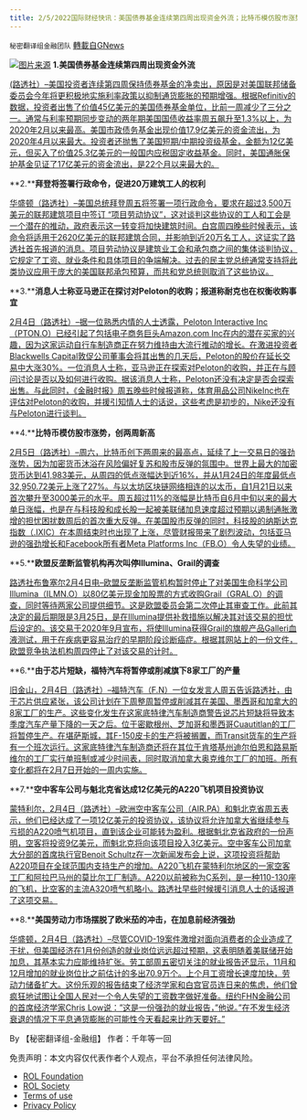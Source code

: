 ```yaml
---
title: 2/5/2022国际财经快讯：美国债券基金连续第四周出现资金外流；比特币模仿股市涨势，创两周新高
---
```

`秘密翻译组金融团队` [轉載自GNews](https://gnews.org/zh-hans/1960363/)

![](https://assets.gnews.org/wp-content/uploads/2022/02/图片1-16.png)[图片来源](https://dzm0ugdauank9.cloudfront.net)
**1.美国债券基金连续第四周出现资金外流**

[(路透社）–美国投资者连续第四周保持债券基金的净卖出，原因是对美国联邦储备委员会今年将更积极地实施利率政策以抑制通货膨胀的预期增强。根据Refinitiv的数据，投资者出售了价值45亿美元的美国债券基金单位，比前一周减少了三分之一。通常与利率预期同步变动的两年期美国国债收益率周五飙升至1.3%以上，为2020年2月以来最高。美国市政债务基金出现价值17.9亿美元的资金流出，为2020年4月以来最大。投资者还抛售了美国短期/中期投资级基金，金额为12亿美元，但买入了价值25.3亿美元的一般国内应税固定收益基金。同时，美国通胀保护基金见证了17亿美元的资金流出，是22个月以来最大的。](https://www.oann.com/us-bond-funds-see-outflows-for-fourth-straight-week/)

**2.****拜登将签署行政命令，促进20万建筑工人的权利**

[华盛顿（路透社）–美国总统拜登周五将签署一项行政命令，要求在超过3,500万美元的联邦建筑项目中签订 “项目劳动协议”，这对谈判这些协议的工人和工会是一个潜在的推动，政府表示这一转变将加快建筑时间。白宫周四晚些时候表示，该命令将适用于2620亿美元的联邦建筑合同，并影响到近20万名工人，这证实了路透社首先报道的消息。项目劳动协议是建筑业工会和承包商之间的集体谈判协议，它规定了工资、就业条件和具体项目的争端解决。过去的民主党总统通常支持将此类协议应用于庞大的美国联邦承包预算，而共和党总统则取消了这些协议。](https://www.oann.com/exclusive-biden-to-sign-executive-order-boosting-rights-of-200000-construction-workers/)

**3.****消息人士称亚马逊正在探讨对Peloton的收购；报道称耐克也在权衡收购事宜**

[2月4日（路透社）–据一位熟悉内情的人士透露，Peloton Interactive Inc（PTON.O）已经引起了包括电子商务巨头Amazon.com Inc在内的潜在买家的兴趣，因为这家运动自行车制造商正在努力维持由大流行推动的增长。在激进投资者Blackwells Capital敦促公司董事会将其出售的几天后，Peloton的股价在延长交易中大涨30%。一位消息人士称，亚马逊正在探索对Peloton的收购，并正在与顾问讨论是否以及如何进行收购。据该消息人士称，Peloton还没有决定是否会探索出售。与此同时，《金融时报》周五晚些时候报道称，体育用品公司NikeInc也在评估对Peloton的收购，并援引知情人士的话说，这些考虑是初步的，Nike还没有与Peloton进行谈判。](https://www.reuters.com/business/peloton-draws-interest-potential-suitors-including-amazon-wsj-2022-02-04/)

**4.****比特币模仿股市涨势，创两周新高**

[2月5日（路透社）–周六，比特币创下两周来的最高点，延续了上一交易日的强劲涨势，因为加密货币沐浴在风险偏好复苏和股市反弹的氛围中。世界上最大的加密货币达到41,983美元，从周四的低点涨幅达到近16%，并从1月24日的年度最低点32,950.72美元上涨了27%。与以太坊区块链网络相连的以太币，自1月21日以来首次攀升至3000美元的水平。周五超过11%的涨幅是比特币自6月中旬以来的最大单日涨幅，也是在与科技股和成长股一起被美联储加息速度超过预期以遏制通胀激增的担忧困扰数周后的首次重大反弹。在美国股市反弹的同时，科技股的纳斯达克指数（.IXIC）在本周结束时也出现了上涨，尽管财报带来了剧烈波动，包括亚马逊的强劲增长和Facebook所有者Meta Platforms Inc（FB.O）令人失望的业绩。](https://www.reuters.com/technology/bitcoin-surges-882-40611-2022-02-04/)

**5.****欧盟反垄断监管机构再次叫停Illumina、Grail的调查**

[路透社布鲁塞尔2月4日电–欧盟反垄断监管机构暂时停止了对美国生命科学公司Illumina（ILMN.O）以80亿美元现金加股票的方式收购Grail（GRAL.O）的调查，同时等待两家公司提供细节。这是欧盟委员会第二次停止其审查工作。此前其决定的最后期限是3月25日，是在Illumina提供补救措施以解决其对该交易的担忧后设定的。该交易于2020年9月宣布，将使Illumina获得Grail的旗舰产品Galleri血液测试，用于在疾病更容易治疗的早期阶段诊断癌症。根据其网站上的一份文件，欧盟竞争执法机构周四停止了对该交易的计时。](https://www.reuters.com/business/healthcare-pharmaceuticals/eu-antitrust-regulators-halt-illumina-grail-probe-again-await-data-2022-02-04/)

**6.****由于芯片短缺，福特汽车将暂停或削减旗下8家工厂的产量**

[旧金山，2月4日（路透社）–福特汽车（F.N）一位女发言人周五告诉路透社，由于芯片供应紧张，该公司计划在下周整周暂停或削减其在美国、墨西哥和加拿大的8家工厂的生产。这些变化发生在这家底特律汽车制造商警告说芯片短缺将导致本季度汽车产量下降的一天之后。位于密歇根州、芝加哥和墨西哥Cuautitlan的工厂将暂停生产。在堪萨斯城，其F-150皮卡的生产将被搁置，而Transit货车的生产将有一个班次运行。这家底特律汽车制造商还将在其位于肯塔基州迪尔伯恩和路易斯维尔的工厂实行单班制或减少时间表，同时取消加拿大奥克维尔工厂的加班。所有变化都将在2月7日开始的一周内实施。](https://www.reuters.com/business/autos-transportation/ford-suspend-or-cut-output-8-its-factories-due-chip-shortage-2022-02-05/)

**7.****空中客车公司与魁北克省达成12亿美元的A220飞机项目投资协议**

[蒙特利尔，2月4日（路透社）–欧洲空中客车公司（AIR.PA）和魁北克省周五表示，他们已经达成了一项12亿美元的投资协议，该协议将允许加拿大省继续参与亏损的A220喷气机项目，直到该企业可能转为盈利。根据魁北克省政府的一份声明，空客将投资9亿美元，而魁北克将向该项目投入3亿美元。空中客车公司加拿大分部的首席执行官Benoit Schultz在一次新闻发布会上说，这项投资将帮助A220项目在全球范围内支持生产的增加。A220飞机在蒙特利尔地区的一家空客工厂和阿拉巴马州的莫比尔工厂制造。A220以前被称为C系列，是一种110-130座的飞机，比空客的主流A320喷气机略小。路透社早些时候援引消息人士的话报道了这项交易。](https://www.reuters.com/business/autos-transportation/airbus-quebec-reach-investment-deal-a220-jet-program-sources-2022-02-04/)

**8.****美国劳动力市场摆脱了欧米茄的冲击，在加息前经济强劲**

[华盛顿，2月4日（路透社）–尽管COVID-19案件激增对面向消费者的企业造成了干扰，但美国经济在1月份创造的就业岗位远远超过预期，这表明随着美联储开始加息，其基本实力应能维持扩张。劳工部周五密切关注的就业报告还显示，11月和12月增加的就业岗位比之前估计的多出70.9万个。上个月工资增长速度加快，劳动力储备扩大。这份乐观的报告结束了经济学家和白宫官员连日来的焦虑，他们曾疯狂地试图让全国人民对一个令人失望的工资数字做好准备。纽约FHN金融公司的首席经济学家Chris Low说：”这是一份强劲的就业报告，”他说。”在不发生经济衰退的情况下平息通货膨胀的可能性今天看起来比昨天要好。”](https://www.reuters.com/business/us-job-growth-beats-expectations-january-unemployment-rate-40-2022-02-04/)

By 【秘密翻译组-金融组】
作者：千年等一回

 

免责声明：本文内容仅代表作者个人观点，平台不承担任何法律风险。

- [ROL Foundation](https://rolfoundation.org/)
- [ROL Society](https://rolsociety.org/)
- [Terms of use](https://gnews.org/terms-of-use-3/)
- [Privacy Policy](https://gnews.org/privacy-policy/)
